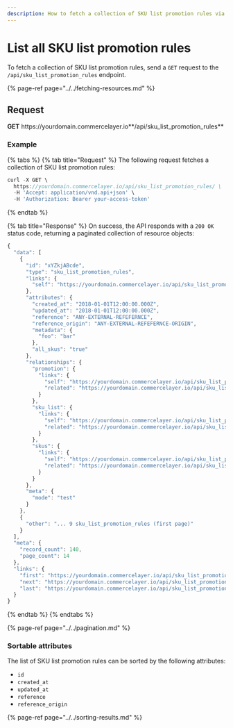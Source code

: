 ```yaml
---
description: How to fetch a collection of SKU list promotion rules via API
---
```


# List all SKU list promotion rules

To fetch a collection of SKU list promotion rules, send a `GET` request to the `/api/sku_list_promotion_rules` endpoint.

{% page-ref page="../../fetching-resources.md" %}

## Request

**GET** https://<i></i>yourdomain.commercelayer.io**/api/sku_list_promotion_rules**

### **Example**

{% tabs %}
{% tab title="Request" %}
The following request fetches a collection of SKU list promotion rules:

```javascript
curl -X GET \
  https://yourdomain.commercelayer.io/api/sku_list_promotion_rules/ \
  -H 'Accept: application/vnd.api+json' \
  -H 'Authorization: Bearer your-access-token'
```
{% endtab %}

{% tab title="Response" %}
On success, the API responds with a `200 OK` status code, returning a paginated collection of resource objects:

```javascript
{
  "data": [
    {
      "id": "xYZkjABcde",
      "type": "sku_list_promotion_rules",
      "links": {
        "self": "https://yourdomain.commercelayer.io/api/sku_list_promotion_rules/xYZkjABcde"
      },
      "attributes": {
        "created_at": "2018-01-01T12:00:00.000Z",
        "updated_at": "2018-01-01T12:00:00.000Z",
        "reference": "ANY-EXTERNAL-REFEFERNCE",
        "reference_origin": "ANY-EXTERNAL-REFEFERNCE-ORIGIN",
        "metadata": {
          "foo": "bar"
        },
        "all_skus": "true"
      },
      "relationships": {
        "promotion": {
          "links": {
            "self": "https://yourdomain.commercelayer.io/api/sku_list_promotion_rules/xYZkjABcde/relationships/promotion",
            "related": "https://yourdomain.commercelayer.io/api/sku_list_promotion_rules/xYZkjABcde/promotion"
          }
        },
        "sku_list": {
          "links": {
            "self": "https://yourdomain.commercelayer.io/api/sku_list_promotion_rules/xYZkjABcde/relationships/sku_list",
            "related": "https://yourdomain.commercelayer.io/api/sku_list_promotion_rules/xYZkjABcde/sku_list"
          }
        },
        "skus": {
          "links": {
            "self": "https://yourdomain.commercelayer.io/api/sku_list_promotion_rules/xYZkjABcde/relationships/skus",
            "related": "https://yourdomain.commercelayer.io/api/sku_list_promotion_rules/xYZkjABcde/skus"
          }
        }
      },
      "meta": {
        "mode": "test"
      }
    },
    {
      "other": "... 9 sku_list_promotion_rules (first page)"
    }
  ],
  "meta": {
    "record_count": 140,
    "page_count": 14
  },
  "links": {
    "first": "https://yourdomain.commercelayer.io/api/sku_list_promotion_rules?page[number]=1&page[size]=10",
    "next": "https://yourdomain.commercelayer.io/api/sku_list_promotion_rules?page[number]=2&page[size]=10",
    "last": "https://yourdomain.commercelayer.io/api/sku_list_promotion_rules?page[number]=14&page[size]=10"
  }
}
```
{% endtab %}
{% endtabs %}

{% page-ref page="../../pagination.md" %}

### Sortable attributes

The list of SKU list promotion rules can be sorted by the following attributes:

* `id`
* `created_at`
* `updated_at`
* `reference`
* `reference_origin`

{% page-ref page="../../sorting-results.md" %}

